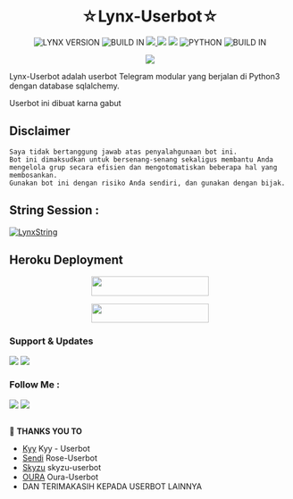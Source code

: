 <h1 align="center">☆Lynx-Userbot☆</h1>

<p align="center">
    <img alt="LYNX VERSION" src="https://img.shields.io/badge/LYNX%20VERSION-1.9-white"/> 
    <img alt="BUILD IN" src="https://img.shields.io/badge/BUILD%20-Last Week-white"/> 
    <a href="https://github.com/Lynxhamster/Lynx-Userbot/commits/Lynx-Userbot"><img src="https://img.shields.io/github/last-commit/Lynxhamster/Lynx-Userbot?color=ff0000&logo=github&logoColor=ffffff&style=for-the-badge" />
    <a href="https://github.com/Lynxhamster/Lynx-Userbot"> <img src="https://img.shields.io/github/repo-size/Lynxhamster/Lynx-Userbot?logo=github&style=for-the-badge" /></a>
    <a href="https://pypi.org/project/Telethon/"><img src="https://img.shields.io/pypi/v/telethon?color=important&label=telethon&logo=python&logoColor=white&style=for-the-badge" /></a>
    <img alt="PYTHON" src="https://img.shields.io/badge/PYTHON-v1.9.6-brightgreen?style=for-the-badge&logo=appveyor"/>
    <img alt="BUILD IN" src="https://img.shields.io/badge/𝒁𝒆𝒓𝒐%20𝑻𝒘𝒐%20𝑿-pink"
    </p>


<p align="center">
  <img src="https://telegra.ph/file/d3154f082a59992bbdf8b.png">
</p>


Lynx-Userbot adalah userbot Telegram modular yang berjalan di Python3 dengan database sqlalchemy.

Userbot ini dibuat karna gabut

## Disclaimer

```
Saya tidak bertanggung jawab atas penyalahgunaan bot ini.
Bot ini dimaksudkan untuk bersenang-senang sekaligus membantu Anda
mengelola grup secara efisien dan mengotomatiskan beberapa hal yang membosankan.
Gunakan bot ini dengan risiko Anda sendiri, dan gunakan dengan bijak.
```


## String Session :
[![LynxString](https://img.shields.io/badge/LynxString-cyan)](https://t.me/zerotwostringbot)


## Heroku Deployment
<p align="center"><a href="https://heroku.com/deploy?template=https://github.com/Lynxhamster/Lynx-Userbot"> <img 
src="https://img.shields.io/badge/Deploy%20To%20Heroku-purple?style=flat&logo=heroku" width="210" height="34.45" /></a></p>


<p align="center"><a href="https://telegram.dog/XTZ_HerokuBot?start=THlueGhhbXN0ZXIvTHlueC1Vc2VyYm90IEx5bngtVXNlcmJvdA"> <img 
src="https://img.shields.io/badge/Deploy%20To%20Bot%20Heroku-blue?style=flat&logo=heroku" width="210" height="34.45" /></a></p>

### Support & Updates 
<a href="https://t.me/LynxSupports"><img src="https://img.shields.io/badge/Join-Group%20Support-red.svg?style=for-the-badge&logo=Telegram"></a> <a href="https://t.me/Unsupportesd"><img src="https://img.shields.io/badge/Join-Updates%20Channel-white.svg?style=for-the-badge&logo=Telegram"></a>

### Follow Me :
<p align="left">
<a href="https://github.com/Lynxhamster"><img src="https://img.shields.io/badge/GitHub-Follow%20on%20GitHub-inactive.svg?logo=github"></a> <a href="https://instagram.com/rzamaulnaptra"><img src="https://img.shields.io/badge/Instagram-Follow%20on%20Instagram-important.svg?logo=instagram"></a>
</p>

##

🔰 **THANKS YOU TO**
*   [Kyy](https://github.com/muhammadrizky16/Kyy-Userbot)   Kyy - Userbot
*   [Sendi](https://github.com/SendiAp/Rose-Userbot)   Rose-Userbot
*   [Skyzu](https://github.com/Skyzu/skyzu-userbot)   skyzu-userbot
*   [OURA](https://github.com/Oura-Ubot/Ouraaa-Userbot)   Oura-Userbot
*   DAN TERIMAKASIH KEPADA USERBOT LAINNYA

